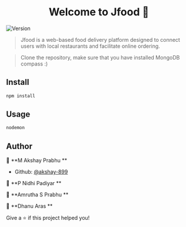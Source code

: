 <h1 align="center">Welcome to Jfood 👋</h1>
<p>
  <img alt="Version" src="https://img.shields.io/badge/version-0.0.0-blue.svg?cacheSeconds=2592000" />
</p>

> Jfood is a web-based food delivery platform designed to connect users with local restaurants and facilitate online ordering.

> Clone the repository, make sure that you have installed MongoDB compass :)
## Install

```sh
npm install
```

## Usage

```sh
nodemon
```

## Author

👤 **M Akshay Prabhu **

* Github: [@akshay-899](https://github.com/akshay-899)

👤 **P Nidhi Padiyar **

👤 **Amrutha S Prabhu  **

👤 **Dhanu Aras **




Give a ⭐️ if this project helped you!
